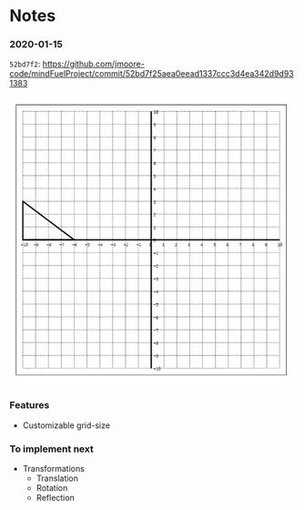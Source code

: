 # Notes

### 2020-01-15

`52bd7f2`: https://github.com/jmoore-code/mindFuelProject/commit/52bd7f25aea0eead1337ccc3d4ea342d9d931383

![status](./transformations-game/screenshots/2020-01-15.png)

### Features

- Customizable grid-size

### To implement next

- Transformations
  - Translation
  - Rotation
  - Reflection